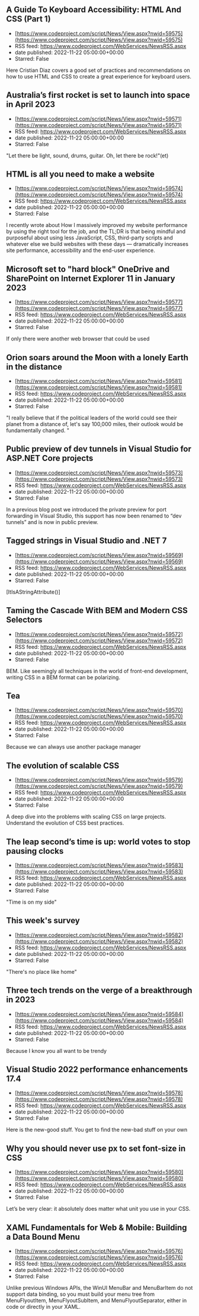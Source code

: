 ## A Guide To Keyboard Accessibility: HTML And CSS (Part 1)
 - [https://www.codeproject.com/script/News/View.aspx?nwid=59575](https://www.codeproject.com/script/News/View.aspx?nwid=59575)
 - RSS feed: https://www.codeproject.com/WebServices/NewsRSS.aspx
 - date published: 2022-11-22 05:00:00+00:00
 - Starred: False

Here Cristian Diaz covers a good set of practices and recommendations on how to use HTML and CSS to create a great experience for keyboard users.

## Australia’s first rocket is set to launch into space in April 2023
 - [https://www.codeproject.com/script/News/View.aspx?nwid=59571](https://www.codeproject.com/script/News/View.aspx?nwid=59571)
 - RSS feed: https://www.codeproject.com/WebServices/NewsRSS.aspx
 - date published: 2022-11-22 05:00:00+00:00
 - Starred: False

"Let there be light, sound, drums, guitar. Oh, let there be rock!"(et)

## HTML is all you need to make a website
 - [https://www.codeproject.com/script/News/View.aspx?nwid=59574](https://www.codeproject.com/script/News/View.aspx?nwid=59574)
 - RSS feed: https://www.codeproject.com/WebServices/NewsRSS.aspx
 - date published: 2022-11-22 05:00:00+00:00
 - Starred: False

I recently wrote about How I massively improved my website performance by using the right tool for the job, and the TL;DR is that being mindful and purposeful about using less JavaScript, CSS, third-party scripts and whatever else we build websites with these days — dramatically increases site performance, accessibility and the end-user experience.

## Microsoft set to "hard block" OneDrive and SharePoint on Internet Explorer 11 in January 2023
 - [https://www.codeproject.com/script/News/View.aspx?nwid=59577](https://www.codeproject.com/script/News/View.aspx?nwid=59577)
 - RSS feed: https://www.codeproject.com/WebServices/NewsRSS.aspx
 - date published: 2022-11-22 05:00:00+00:00
 - Starred: False

If only there were another web browser that could be used

## Orion soars around the Moon with a lonely Earth in the distance
 - [https://www.codeproject.com/script/News/View.aspx?nwid=59581](https://www.codeproject.com/script/News/View.aspx?nwid=59581)
 - RSS feed: https://www.codeproject.com/WebServices/NewsRSS.aspx
 - date published: 2022-11-22 05:00:00+00:00
 - Starred: False

"I really believe that if the political leaders of the world could see their planet from a distance of, let's say 100,000 miles, their outlook would be fundamentally changed. "

## Public preview of dev tunnels in Visual Studio for ASP.NET Core projects
 - [https://www.codeproject.com/script/News/View.aspx?nwid=59573](https://www.codeproject.com/script/News/View.aspx?nwid=59573)
 - RSS feed: https://www.codeproject.com/WebServices/NewsRSS.aspx
 - date published: 2022-11-22 05:00:00+00:00
 - Starred: False

In a previous blog post we introduced the private preview for port forwarding in Visual Studio, this support has now been renamed to “dev tunnels” and is now in public preview.

## Tagged strings in Visual Studio and .NET 7
 - [https://www.codeproject.com/script/News/View.aspx?nwid=59569](https://www.codeproject.com/script/News/View.aspx?nwid=59569)
 - RSS feed: https://www.codeproject.com/WebServices/NewsRSS.aspx
 - date published: 2022-11-22 05:00:00+00:00
 - Starred: False

[ItIsAStringAttribute()]

## Taming the Cascade With BEM and Modern CSS Selectors
 - [https://www.codeproject.com/script/News/View.aspx?nwid=59572](https://www.codeproject.com/script/News/View.aspx?nwid=59572)
 - RSS feed: https://www.codeproject.com/WebServices/NewsRSS.aspx
 - date published: 2022-11-22 05:00:00+00:00
 - Starred: False

BEM. Like seemingly all techniques in the world of front-end development, writing CSS in a BEM format can be polarizing.

## Tea
 - [https://www.codeproject.com/script/News/View.aspx?nwid=59570](https://www.codeproject.com/script/News/View.aspx?nwid=59570)
 - RSS feed: https://www.codeproject.com/WebServices/NewsRSS.aspx
 - date published: 2022-11-22 05:00:00+00:00
 - Starred: False

Because we can always use another package manager

## The evolution of scalable CSS
 - [https://www.codeproject.com/script/News/View.aspx?nwid=59579](https://www.codeproject.com/script/News/View.aspx?nwid=59579)
 - RSS feed: https://www.codeproject.com/WebServices/NewsRSS.aspx
 - date published: 2022-11-22 05:00:00+00:00
 - Starred: False

A deep dive into the problems with scaling CSS on large projects. Understand the evolution of CSS best practices.

## The leap second’s time is up: world votes to stop pausing clocks
 - [https://www.codeproject.com/script/News/View.aspx?nwid=59583](https://www.codeproject.com/script/News/View.aspx?nwid=59583)
 - RSS feed: https://www.codeproject.com/WebServices/NewsRSS.aspx
 - date published: 2022-11-22 05:00:00+00:00
 - Starred: False

"Time is on my side"

## This week's survey
 - [https://www.codeproject.com/script/News/View.aspx?nwid=59582](https://www.codeproject.com/script/News/View.aspx?nwid=59582)
 - RSS feed: https://www.codeproject.com/WebServices/NewsRSS.aspx
 - date published: 2022-11-22 05:00:00+00:00
 - Starred: False

"There's no place like home"

## Three tech trends on the verge of a breakthrough in 2023
 - [https://www.codeproject.com/script/News/View.aspx?nwid=59584](https://www.codeproject.com/script/News/View.aspx?nwid=59584)
 - RSS feed: https://www.codeproject.com/WebServices/NewsRSS.aspx
 - date published: 2022-11-22 05:00:00+00:00
 - Starred: False

Because I know you all want to be trendy

## Visual Studio 2022 performance enhancements 17.4
 - [https://www.codeproject.com/script/News/View.aspx?nwid=59578](https://www.codeproject.com/script/News/View.aspx?nwid=59578)
 - RSS feed: https://www.codeproject.com/WebServices/NewsRSS.aspx
 - date published: 2022-11-22 05:00:00+00:00
 - Starred: False

Here is the new-good stuff. You get to find the new-bad stuff on your own

## Why you should never use px to set font-size in CSS
 - [https://www.codeproject.com/script/News/View.aspx?nwid=59580](https://www.codeproject.com/script/News/View.aspx?nwid=59580)
 - RSS feed: https://www.codeproject.com/WebServices/NewsRSS.aspx
 - date published: 2022-11-22 05:00:00+00:00
 - Starred: False

Let’s be very clear: it absolutely does matter what unit you use in your CSS.

## XAML Fundamentals for Web & Mobile: Building a Data Bound Menu
 - [https://www.codeproject.com/script/News/View.aspx?nwid=59576](https://www.codeproject.com/script/News/View.aspx?nwid=59576)
 - RSS feed: https://www.codeproject.com/WebServices/NewsRSS.aspx
 - date published: 2022-11-22 05:00:00+00:00
 - Starred: False

Unlike previous Windows APIs, the WinUI MenuBar and MenuBarItem do not support data binding, so you must build your menu tree from MenuFlyoutItem, MenuFlyoutSubItem, and MenuFlyoutSeparator, either in code or directly in your XAML.
